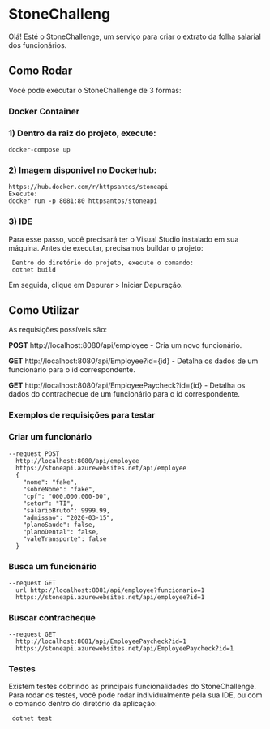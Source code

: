 # StoneChalleng

Olá! Esté o StoneChallenge, um serviço para criar o extrato da folha salarial dos funcionários.

## Como Rodar

Você pode executar o StoneChallenge de 3 formas:

### Docker Container
 
### 1) Dentro da raiz do projeto, execute:
```
docker-compose up
```
### 2) Imagem disponivel no Dockerhub:
```
https://hub.docker.com/r/httpsantos/stoneapi
Execute:
docker run -p 8081:80 httpsantos/stoneapi
```
### 3) IDE 
Para esse passo, você precisará ter o Visual Studio instalado em sua máquina.
Antes de executar, precisamos buildar o projeto:
```
 Dentro do diretório do projeto, execute o comando:
 dotnet build
```
Em seguida, clique em Depurar > Iniciar Depuração.


## Como Utilizar
As requisições possíveis são:

**POST** http://localhost:8080/api/employee - Cria um novo funcionário.

**GET** http://localhost:8080/api/Employee?id={id} - Detalha os dados de um funcionário para o id correspondente.

**GET** http://localhost:8080/api/EmployeePaycheck?id={id} - Detalha os dados do contracheque de um funcionário para o id correspondente.

### Exemplos de requisições para testar

### Criar um funcionário
```
--request POST
  http://localhost:8080/api/employee
  https://stoneapi.azurewebsites.net/api/employee
  {
    "nome": "fake",
    "sobreNome": "fake",
    "cpf": "000.000.000-00",
    "setor": "TI",
    "salarioBruto": 9999.99,
    "admissao": "2020-03-15",
    "planoSaude": false,
    "planoDental": false,
    "valeTransporte": false
  }
```

### Busca um funcionário
```
--request GET
  url http://localhost:8081/api/employee?funcionario=1
  https://stoneapi.azurewebsites.net/api/employee?id=1
```

### Buscar contracheque
```
--request GET
  http://localhost:8081/api/EmployeePaycheck?id=1
  https://stoneapi.azurewebsites.net/api/EmployeePaycheck?id=1
```

### Testes 

Existem testes cobrindo as principais funcionalidades do StoneChallenge.
Para rodar os testes, você pode rodar individualmente pela sua IDE, ou
com o comando dentro do diretório da aplicação:
```
 dotnet test
```
